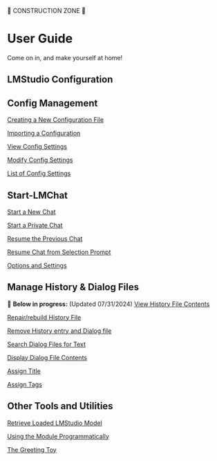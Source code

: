 
🚧 CONSTRUCTION ZONE 🚧

# User Guide
Come on in, and make yourself at home!

## LMStudio Configuration


## Config Management

 [Creating a New Configuration File](./config-management.md#create-a-new-config)

 [Importing a Configuration](./config-management.md#import-an-existing-config)

 [View Config Settings](./config-management.md#view-a-config)

 [Modify Config Settings](./config-management.md#modify-config-settings)

 [List of Config Settings](./config-management.md#list-of-config-settings)

## Start-LMChat

[Start a New Chat](./start-lmchat.md#start-a-new-chat)

[Start a Private Chat](./start-lmchat.md#start-a-private-chat)

[Resume the Previous Chat](./start-lmchat.md#resume-previous-chat)

[Resume Chat from Selection Prompt](./start-lmchat.md#select-and-resume-chat)

[Options and Settings](./start-lmchat.md#options-and-settings)

## Manage History & Dialog Files
🚧 **Below in progress:** (Updated 07/31/2024)
[View History File Contents]()

[Repair/rebuild History File]()

[Remove History entry and Dialog file]()

[Search Dialog Files for Text]()

[Display Dialog File Contents]()

[Assign Title]()

[Assign Tags]()

## Other Tools and Utilities

[Retrieve Loaded LMStudio Model]()

[Using the Module Programmatically]()

[The Greeting Toy]()
